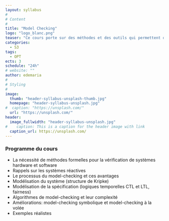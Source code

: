 ```yaml
---
layout: syllabus
#
# Content
#
title: "Model Checking"
logo: "logo_blanc.png"
teaser: "Ce cours porte sur des méthodes et des outils qui permettent de vérifier automatiquement si un système (software ou hardware) vérifie une spécification donnée."
categories:
  - S3
tags:
  - OPT
ects: 3
schedule: "24h"
# website: ""
author: edemaria
#
# Styling
#
image:
  thumb: "header-syllabus-unsplash-thumb.jpg"
  homepage: "header-syllabus-unsplash.jpg"
#  caption: "https://unsplash.com/"
  url: "https://unsplash.com/"
header:
  image_fullwidth: "header-syllabus-unsplash.jpg"
#    caption: This is a caption for the header image with link
  caption_url: https://unsplash.com/
---
```


### Programme du cours

- La nécessité de méthodes formelles pour la vérification de systèmes hardware et software
- Rappels sur les systèmes réactives
- Le processus du model-checking et ces avantages
- Modélisation du système (structure de Kripke)
- Modélisation de la spécification (logiques temporelles CTL et LTL, fairness)
- Algorithmes de model-checking et leur complexité
- Améliorations: model-checking symbolique et model-checking à la volée
- Exemples réalistes
